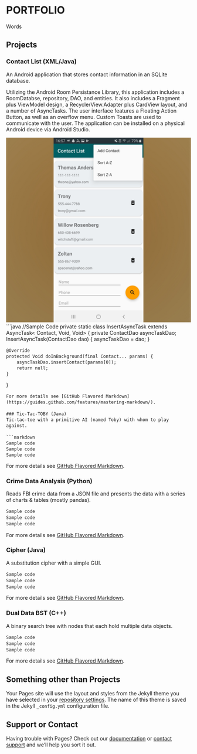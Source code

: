# PORTFOLIO

Words

## Projects

### Contact List (XML/Java)
An Android application that stores contact information in an SQLite database.

Utilizing the Android Room Persistance Library, this application includes a RoomDatabse, repository, DAO, and entities. It also includes a Fragment plus ViewModel design, a RecyclerView.Adapter plus CardView layout, and a number of AsyncTasks. The user interface features a Floating Action Button, as well as an overflow menu. Custom Toasts are used to communicate with the user. The application can be installed on a physical Android device via Android Studio.

<img src="images/ContactList-Screenshot.jpg"/>
```java
//Sample Code
private static class InsertAsyncTask extends AsyncTask< Contact, Void, Void> {
    private  ContactDao asyncTaskDao;
    InsertAsyncTask(ContactDao dao) { asyncTaskDao = dao; }

    @Override
    protected Void doInBackground(final Contact... params) {
        asyncTaskDao.insertContact(params[0]);
        return null;
    }
}
```
For more details see [GitHub Flavored Markdown](https://guides.github.com/features/mastering-markdown/).

### Tic-Tac-TOBY (Java)
Tic-tac-toe with a primitive AI (named Toby) with whom to play against.

```markdown
Sample code
Sample code
Sample code
```
For more details see [GitHub Flavored Markdown](https://guides.github.com/features/mastering-markdown/).

### Crime Data Analysis (Python)
Reads FBI crime data from a JSON file and presents the data with a series of charts & tables (mostly pandas).

```markdown
Sample code
Sample code
Sample code
```
For more details see [GitHub Flavored Markdown](https://guides.github.com/features/mastering-markdown/).

### Cipher (Java)
A substitution cipher with a simple GUI.

```markdown
Sample code
Sample code
Sample code
```
For more details see [GitHub Flavored Markdown](https://guides.github.com/features/mastering-markdown/).

### Dual Data BST (C++)
A binary search tree with nodes that each hold multiple data objects.

```markdown
Sample code
Sample code
Sample code
```
For more details see [GitHub Flavored Markdown](https://guides.github.com/features/mastering-markdown/).





















## Something other than Projects

Your Pages site will use the layout and styles from the Jekyll theme you have selected in your [repository settings](https://github.com/J-DeWolfe/J-DeWolfe.github.io/settings). The name of this theme is saved in the Jekyll `_config.yml` configuration file.

## Support or Contact

Having trouble with Pages? Check out our [documentation](https://help.github.com/categories/github-pages-basics/) or [contact support](https://github.com/contact) and we’ll help you sort it out.

